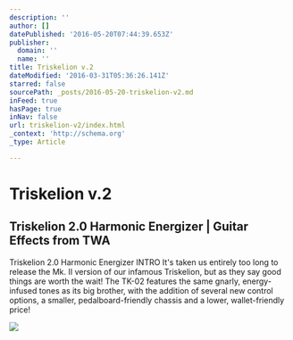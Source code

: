 ```yaml
---
description: ''
author: []
datePublished: '2016-05-20T07:44:39.653Z'
publisher:
  domain: ''
  name: ''
title: Triskelion v.2
dateModified: '2016-03-31T05:36:26.141Z'
starred: false
sourcePath: _posts/2016-05-20-triskelion-v2.md
inFeed: true
hasPage: true
inNav: false
url: triskelion-v2/index.html
_context: 'http://schema.org'
_type: Article

---
```

# Triskelion v.2

<article style=""><h1>Triskelion 2.0 Harmonic Energizer | Guitar Effects from TWA</h1><p>Triskelion 2.0 Harmonic Energizer INTRO It's taken us entirely too long to release the Mk. II version of our infamous Triskelion, but as they say good things are worth the wait! The TK-02 features the same gnarly, energy-infused tones as its big brother, with the addition of several new control options, a smaller, pedalboard-friendly chassis and a lower, wallet-friendly price!</p><img src="http://i3.ytimg.com/vi/AZrJpTHqhb8/hqdefault.jpg" /></article>
